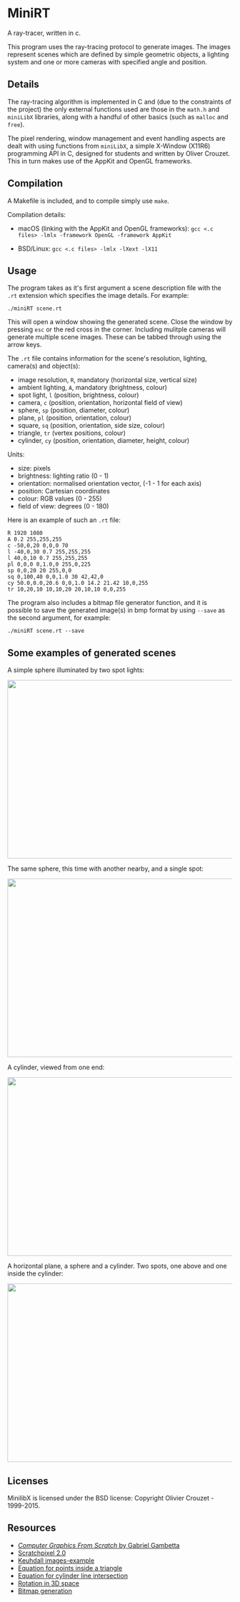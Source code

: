 # MiniRT

A ray-tracer, written in c.

This program uses the ray-tracing protocol to generate images. The images represent scenes which are defined by simple geometric objects, a lighting system and one or more cameras with specified angle and position.

## Details

The ray-tracing algorithm is implemented in C and (due to the constraints of the project) the only external functions used are those in the ```math.h``` and ```miniLibX``` libraries, along with a handful of other basics (such as ```malloc``` and ```free```).

The pixel rendering, window management and event handling aspects are dealt with using functions from ```miniLibX```, a simple X-Window (X11R6) programming API in C, designed for students and written by Oliver Crouzet. This in turn makes use of the AppKit and OpenGL frameworks.

## Compilation

A Makefile is included, and to compile simply use ```make```.

Compilation details:

* macOS (linking with the AppKit and OpenGL frameworks): ```gcc <.c files> -lmlx -framework OpenGL -framework AppKit```

* BSD/Linux: ```gcc <.c files> -lmlx -lXext -lX11```

## Usage

The program takes as it's first argument a scene description file with the ```.rt``` extension which specifies the image details. For example:

```./miniRT scene.rt```

This will open a window showing the generated scene. Close the window by pressing ```esc``` or the red cross in the corner.
Including mulitple cameras will generate multiple scene images. These can be tabbed through using the arrow keys.

The ```.rt``` file contains information for the scene's resolution, lighting, camera(s) and object(s):

* image resolution, ```R```, mandatory (horizontal size, vertical size)
* ambient lighting, ```A```, mandatory (brightness, colour)
* spot light, ```l``` (position, brightness, colour)
* camera, ```c``` (position, orientation, horizontal field of view)
* sphere, ```sp``` (position, diameter, colour)
* plane, ```pl``` (position, orientation, colour)
* square, ```sq``` (position, orientation, side size, colour)
* triangle, ```tr``` (vertex positions, colour)
* cylinder, ```cy``` (position, orientation, diameter, height, colour)

Units:

* size: pixels
* brightness: lighting ratio (0 - 1)
* orientation: normalised orientation vector, (-1 - 1 for each axis)
* position: Cartesian coordinates
* colour: RGB values (0 - 255)
* field of view: degrees (0 - 180)

Here is an example of such an ```.rt``` file:

```
R 1920 1080
A 0.2 255,255,255
c -50,0,20 0,0,0 70
l -40,0,30 0.7 255,255,255
l 40,0,10 0.7 255,255,255
pl 0,0,0 0,1.0,0 255,0,225
sp 0,0,20 20 255,0,0
sq 0,100,40 0,0,1.0 30 42,42,0
cy 50.0,0.0,20.6 0,0,1.0 14.2 21.42 10,0,255
tr 10,20,10 10,10,20 20,10,10 0,0,255
```

The program also includes a bitmap file generator function, and it is possible to save the generated image(s) in bmp format by using ```--save``` as the second argument, for example:

```./miniRT scene.rt --save```

## Some examples of generated scenes


A simple sphere illuminated by two spot lights:

<img src="readme_utils/sphere.png" align="middle" width="600" height="400" />



The same sphere, this time with another nearby, and a single spot:

<img src="readme_utils/planet.png" width="600" height="400" />



A cylinder, viewed from one end:

<img src="readme_utils/cylinder.png" width="600" height="400" />



A horizontal plane, a sphere and a cylinder. Two spots, one above and one inside the cylinder:

<img src="readme_utils/sphere-cylinder-plane.png" width="600" height="400" />


## Licenses

MinilibX is licensed under the BSD license: Copyright Olivier Crouzet - 1999-2015.

## Resources

* [*Computer Graphics From Scratch* by Gabriel Gambetta](https://www.gabrielgambetta.com/computer-graphics-from-scratch/introduction.html)
* [Scratchpixel 2.0](https://www.scratchapixel.com/lessons/3d-basic-rendering/introduction-to-ray-tracing)
* [Keuhdall images-example](https://github.com/keuhdall/images_example)
* [Equation for points inside a triangle](https://blackpawn.com/texts/pointinpoly/)
* [Equation for cylinder line intersection](https://en.wikipedia.org/wiki/User:Nominal_animal)
* [Rotation in 3D space](http://paulbourke.net/geometry/rotate/)
* [Bitmap generation](https://itnext.io/bits-to-bitmaps-a-simple-walkthrough-of-bmp-image-format-765dc6857393)
